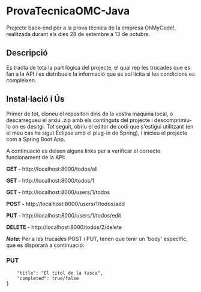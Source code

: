 # ProvaTecnicaOMC-Java
 
Projecte back-end per a la prova tècnica de la empresa OhMyCode!, realitzada durant els dies 28 de setembre a 13 de octubre.

## Descripció

Es tracta de tota la part lògica del projecte, el qual rep les trucades que es fan a la API i es distribueix la informació que es sol·licita si les condicions es compleixen.

## Instal·lació i Ús

Primer de tot, cloneu el repositori dins de la vostra màquina local, o descarregueu el arxiu .zip amb els continguts del projecte i descomprimiu-lo on es desitgi. Tot seguit, obriu el editor de codi que s'estigui utilitzant (en el meu cas ha sigut Eclipse amb el plug-in de Spring), i inicieu el projecte com a Spring Boot App.

A continuació es deixen alguns links per a verificar el correcte funcionament de la API:

**GET -** http://localhost:8000/todos/all 

**GET -** http://localhost:8000/todos/1 

**GET -** http://localhost:8000/users/1/todos

**POST -** http://localhost:8000/users/1/todos/add

**PUT -** http://localhost:8000/users/1/todos/edit

**DELETE -** http://localhost:8000/todos/2/delete

***Nota:*** Per a les trucades POST i PUT, tenen que tenir un 'body' específic, que es disporarà a continuació:

### PUT
```{
    "title": "El titol de la tasca",
    "completed": true/false
}